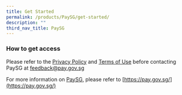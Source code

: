 ```yaml
---
title: Get Started
permalink: /products/PaySG/get-started/
description: ""
third_nav_title: PaySG
---
```

### **How to get access**
Please refer to the [Privacy Policy](https://pay.gov.sg/privacy) and [Terms of Use](https://pay.gov.sg/terms) before contacting PaySG at feedback@pay.gov.sg


For more information on [PaySG](https://pay.gov.sg/), please refer to [https://pay.gov.sg/](https://pay.gov.sg/)